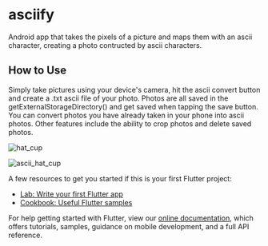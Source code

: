 # asciify

Android app that takes the pixels of a picture and maps them with an ascii character, creating a photo contructed by ascii characters.

## How to Use

Simply take pictures using your device's camera, hit the ascii convert button and create a .txt ascii file of your photo. Photos are all saved in the getExternalStorageDirectory() and get saved when tapping the save button. You can convert photos you have already taken in your phone into ascii photos. Other features include the ability to crop photos and delete saved photos.


![hat_cup](https://user-images.githubusercontent.com/59339384/115826966-84ae5d00-a3c0-11eb-9d29-db4bbb90f86a.jpg)




![ascii_hat_cup](https://user-images.githubusercontent.com/59339384/115827047-9d1e7780-a3c0-11eb-8c61-384aecb65d5b.PNG)





A few resources to get you started if this is your first Flutter project:

- [Lab: Write your first Flutter app](https://flutter.dev/docs/get-started/codelab)
- [Cookbook: Useful Flutter samples](https://flutter.dev/docs/cookbook)

For help getting started with Flutter, view our
[online documentation](https://flutter.dev/docs), which offers tutorials,
samples, guidance on mobile development, and a full API reference.

